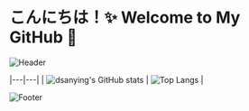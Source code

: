 # こんにちは！✨ Welcome to My GitHub 🌸  

![Header](https://capsule-render.vercel.app/api?type=waving&color=gradient&height=300&section=header&text=dsanying's%20GitHub!&fontAlign=50&fontAlignY=40&fontSize=50&desc=二次元与代码的世界&descAlign=50&descAlignY=60)

|---|---|
| ![dsanying's GitHub stats](https://github-readme-stats.vercel.app/api?username=dsanying&count_private=true&show_icons=true&theme=dark) | ![Top Langs](https://github-readme-stats.vercel.app/api/top-langs/?username=dsanying&layout=compact&theme=dark) |

![Footer](https://capsule-render.vercel.app/api?type=waving&section=footer&color=gradient&height=150)
